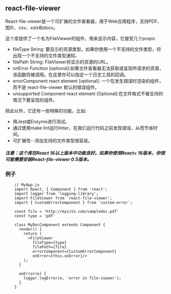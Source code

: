 ## react-file-viewer

React-file-viewer是一个可扩展的文件查看器，用于Web应用程序，支持PDF、图片、csv、xslx和docx。

这个库提供了一个名为FileViewer的组件，用来显示内容，它接受几个props:

   - fileType String: 要显示的资源类型。如果你使用一个不支持的文件类型，将出现一个不支持的文件类型通知。
   - filePath String: FileViewer将显示的资源的URL。
   - onError Function [optional]:如果文件查看器无法获取或呈现所请求的资源，该函数将被调用。在这里你可以指定一个日志工具的回调。
   - errorComponent react element [optional]: 一个在发生错误时渲染的组件，而不是 react-file-viewer 默认的错误组件。
   - unsupported Component react element [Optional]:在文件格式不被支持的情况下要呈现的组件。

除此以外，它还有一些特殊的功能，比如:

   - 用Jest或Enzyme进行测试。
   - 通过使用make lint运行linter，在我们运行代码之前发现错误，从而节省时间。
   - 可扩展性--添加支持的文件类型很容易。

##### 注意：这个库在React 16以上版本中功能良好。如果你使用React< 16版本，你很可能需要安装React-file-viewer 0.5版本。

### 例子
```
    // MyApp.js 
    import React, { Component } from 'react'; 
    import logger from 'logging-library'; 
    import FileViewer from 'react-file-viewer'; 
    import { CustomErrorComponent } from 'custom-error'; 
     
    const file = 'http://mysite.com/sampledoc.pdf' 
    const type = 'pdf' 
     
    class MyDocComponent extends Component { 
      render() { 
        return ( 
          <FileViewer 
            fileType={type} 
            filePath={file} 
            errorComponent={CustomErrorComponent} 
            onError={this.onError}/> 
        ); 
      } 
     
      onError(e) { 
        logger.logError(e, 'error in file-viewer'); 
      } 
    } 
```
